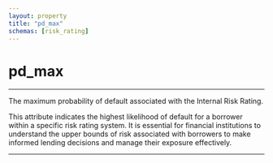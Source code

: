 ```yaml
---
layout: property
title: "pd_max"
schemas: [risk_rating]
---
```


# pd_max

---

The maximum probability of default associated with the Internal Risk Rating.

This attribute indicates the highest likelihood of default for a borrower within a specific risk rating system. It is essential for financial institutions to understand the upper bounds of risk associated with borrowers to make informed lending decisions and manage their exposure effectively.

---
